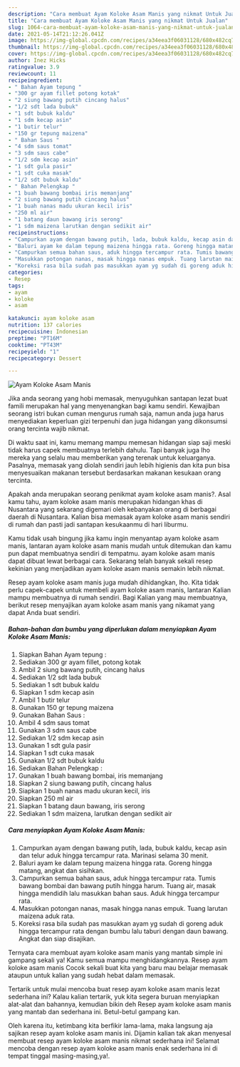 ```yaml
---
description: "Cara membuat Ayam Koloke Asam Manis yang nikmat Untuk Jualan"
title: "Cara membuat Ayam Koloke Asam Manis yang nikmat Untuk Jualan"
slug: 1064-cara-membuat-ayam-koloke-asam-manis-yang-nikmat-untuk-jualan
date: 2021-05-14T21:12:26.041Z
image: https://img-global.cpcdn.com/recipes/a34eea3f06031128/680x482cq70/ayam-koloke-asam-manis-foto-resep-utama.jpg
thumbnail: https://img-global.cpcdn.com/recipes/a34eea3f06031128/680x482cq70/ayam-koloke-asam-manis-foto-resep-utama.jpg
cover: https://img-global.cpcdn.com/recipes/a34eea3f06031128/680x482cq70/ayam-koloke-asam-manis-foto-resep-utama.jpg
author: Inez Hicks
ratingvalue: 3.9
reviewcount: 11
recipeingredient:
- " Bahan Ayam tepung "
- "300 gr ayam fillet potong kotak"
- "2 siung bawang putih cincang halus"
- "1/2 sdt lada bubuk"
- "1 sdt bubuk kaldu"
- "1 sdm kecap asin"
- "1 butir telur"
- "150 gr tepung maizena"
- " Bahan Saus "
- "4 sdm saus tomat"
- "3 sdm saus cabe"
- "1/2 sdm kecap asin"
- "1 sdt gula pasir"
- "1 sdt cuka masak"
- "1/2 sdt bubuk kaldu"
- " Bahan Pelengkap "
- "1 buah bawang bombai iris memanjang"
- "2 siung bawang putih cincang halus"
- "1 buah nanas madu ukuran kecil iris"
- "250 ml air"
- "1 batang daun bawang iris serong"
- "1 sdm maizena larutkan dengan sedikit air"
recipeinstructions:
- "Campurkan ayam dengan bawang putih, lada, bubuk kaldu, kecap asin dan telur aduk hingga tercampur rata. Marinasi selama 30 menit."
- "Baluri ayam ke dalam tepung maizena hingga rata. Goreng hingga matang, angkat dan sisihkan."
- "Campurkan semua bahan saus, aduk hingga tercampur rata. Tumis bawang bombai dan bawang putih hingga harum. Tuang air, masak hingga mendidih lalu masukkan bahan saus. Aduk hingga tercampur rata."
- "Masukkan potongan nanas, masak hingga nanas empuk. Tuang larutan maizena aduk rata."
- "Koreksi rasa bila sudah pas masukkan ayam yg sudah di goreng aduk hingga tercampur rata dengan bumbu lalu taburi dengan daun bawang. Angkat dan siap disajikan."
categories:
- Resep
tags:
- ayam
- koloke
- asam

katakunci: ayam koloke asam 
nutrition: 137 calories
recipecuisine: Indonesian
preptime: "PT16M"
cooktime: "PT43M"
recipeyield: "1"
recipecategory: Dessert

---
```



![Ayam Koloke Asam Manis](https://img-global.cpcdn.com/recipes/a34eea3f06031128/680x482cq70/ayam-koloke-asam-manis-foto-resep-utama.jpg)

Jika anda seorang yang hobi memasak, menyuguhkan santapan lezat buat famili merupakan hal yang menyenangkan bagi kamu sendiri. Kewajiban seorang istri bukan cuman mengurus rumah saja, namun anda juga harus menyediakan keperluan gizi terpenuhi dan juga hidangan yang dikonsumsi orang tercinta wajib nikmat.

Di waktu  saat ini, kamu memang mampu memesan hidangan siap saji meski tidak harus capek membuatnya terlebih dahulu. Tapi banyak juga lho mereka yang selalu mau memberikan yang terenak untuk keluarganya. Pasalnya, memasak yang diolah sendiri jauh lebih higienis dan kita pun bisa menyesuaikan makanan tersebut berdasarkan makanan kesukaan orang tercinta. 



Apakah anda merupakan seorang penikmat ayam koloke asam manis?. Asal kamu tahu, ayam koloke asam manis merupakan hidangan khas di Nusantara yang sekarang digemari oleh kebanyakan orang di berbagai daerah di Nusantara. Kalian bisa memasak ayam koloke asam manis sendiri di rumah dan pasti jadi santapan kesukaanmu di hari liburmu.

Kamu tidak usah bingung jika kamu ingin menyantap ayam koloke asam manis, lantaran ayam koloke asam manis mudah untuk ditemukan dan kamu pun dapat membuatnya sendiri di tempatmu. ayam koloke asam manis dapat dibuat lewat berbagai cara. Sekarang telah banyak sekali resep kekinian yang menjadikan ayam koloke asam manis semakin lebih nikmat.

Resep ayam koloke asam manis juga mudah dihidangkan, lho. Kita tidak perlu capek-capek untuk membeli ayam koloke asam manis, lantaran Kalian mampu membuatnya di rumah sendiri. Bagi Kalian yang mau membuatnya, berikut resep menyajikan ayam koloke asam manis yang nikamat yang dapat Anda buat sendiri.

<!--inarticleads1-->

##### Bahan-bahan dan bumbu yang diperlukan dalam menyiapkan Ayam Koloke Asam Manis:

1. Siapkan  Bahan Ayam tepung :
1. Sediakan 300 gr ayam fillet, potong kotak
1. Ambil 2 siung bawang putih, cincang halus
1. Sediakan 1/2 sdt lada bubuk
1. Sediakan 1 sdt bubuk kaldu
1. Siapkan 1 sdm kecap asin
1. Ambil 1 butir telur
1. Gunakan 150 gr tepung maizena
1. Gunakan  Bahan Saus :
1. Ambil 4 sdm saus tomat
1. Gunakan 3 sdm saus cabe
1. Sediakan 1/2 sdm kecap asin
1. Gunakan 1 sdt gula pasir
1. Siapkan 1 sdt cuka masak
1. Gunakan 1/2 sdt bubuk kaldu
1. Sediakan  Bahan Pelengkap :
1. Gunakan 1 buah bawang bombai, iris memanjang
1. Siapkan 2 siung bawang putih, cincang halus
1. Siapkan 1 buah nanas madu ukuran kecil, iris
1. Siapkan 250 ml air
1. Siapkan 1 batang daun bawang, iris serong
1. Sediakan 1 sdm maizena, larutkan dengan sedikit air




<!--inarticleads2-->

##### Cara menyiapkan Ayam Koloke Asam Manis:

1. Campurkan ayam dengan bawang putih, lada, bubuk kaldu, kecap asin dan telur aduk hingga tercampur rata. Marinasi selama 30 menit.
1. Baluri ayam ke dalam tepung maizena hingga rata. Goreng hingga matang, angkat dan sisihkan.
1. Campurkan semua bahan saus, aduk hingga tercampur rata. Tumis bawang bombai dan bawang putih hingga harum. Tuang air, masak hingga mendidih lalu masukkan bahan saus. Aduk hingga tercampur rata.
1. Masukkan potongan nanas, masak hingga nanas empuk. Tuang larutan maizena aduk rata.
1. Koreksi rasa bila sudah pas masukkan ayam yg sudah di goreng aduk hingga tercampur rata dengan bumbu lalu taburi dengan daun bawang. Angkat dan siap disajikan.




Ternyata cara membuat ayam koloke asam manis yang mantab simple ini gampang sekali ya! Kamu semua mampu menghidangkannya. Resep ayam koloke asam manis Cocok sekali buat kita yang baru mau belajar memasak ataupun untuk kalian yang sudah hebat dalam memasak.

Tertarik untuk mulai mencoba buat resep ayam koloke asam manis lezat sederhana ini? Kalau kalian tertarik, yuk kita segera buruan menyiapkan alat-alat dan bahannya, kemudian bikin deh Resep ayam koloke asam manis yang mantab dan sederhana ini. Betul-betul gampang kan. 

Oleh karena itu, ketimbang kita berfikir lama-lama, maka langsung aja sajikan resep ayam koloke asam manis ini. Dijamin kalian tak akan menyesal membuat resep ayam koloke asam manis nikmat sederhana ini! Selamat mencoba dengan resep ayam koloke asam manis enak sederhana ini di tempat tinggal masing-masing,ya!.

